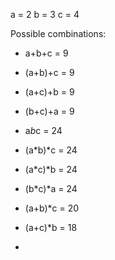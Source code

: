 
a = 2
b = 3
c = 4

Possible combinations:
* a+b+c = 9

* (a+b)+c = 9
* (a+c)+b = 9
* (b+c)+a = 9

* a*b*c = 24

* (a*b)*c = 24
* (a*c)*b = 24
* (b*c)*a = 24

* (a+b)*c = 20
* (a+c)*b = 18
* 